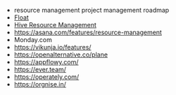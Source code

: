 
- resource management project management roadmap
- [Float](https://www.float.com/)
- [Hive Resource Management](https://hive.com/teams/resource-management/)
- https://asana.com/features/resource-management
- Monday.com
- https://vikunja.io/features/ 
- https://openalternative.co/plane
- https://appflowy.com/
- https://ever.team/
- https://operately.com/
- https://orgnise.in/